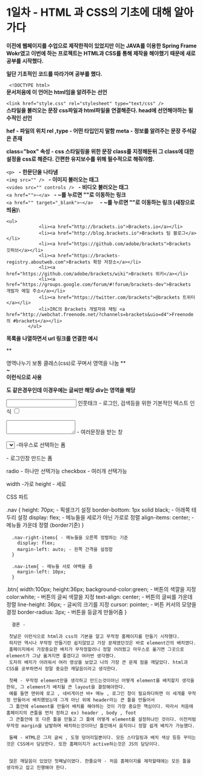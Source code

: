 # 1일차 - HTML 과 CSS의 기초에 대해 알아가다

**이전에 웹페이지를 수업으로 제작한적이 있었지만 이는 JAVA를 이용한 Spring Frame Wokr였고 이번에 하는 프로젝트는 HTML과 CSS를 통해 제작을 해야했기 때문에 새로 공부를 시작했다.**

**일단 기초적인 코드를 따라가며 공부를 했다.**

 ``` <!DOCTYPE html>``` \
**문서처음에 이 언어는 html임을 알려주는 선언**

```<link href="style.css" rel="stylesheet" type="text/css" />``` \
**스타일을 불러오는 문장 css파일과 html파일을 연결해준다. head에 선언해야하는 필수적인 선언**

**hef - 파일의 위치
rel ,type - 어떤 타입인지 말함
meta - 정보를 알려주는 문장 주석같은 존재**

**class="box" 속성 - css 스타일링을 위한 문장 class를 지정해둔뒤 그 class에 대한 설정을 css로 해준다. 간편한 유지보수를 위해 필수적으로 해줘야함.**

 ```<p> ```  **- 한문단을 나타냄**\
 ```<img src="" /> ``` **- 이미지 불러오는 태그**\
 ```<video src="" controls /> ``` **- 비디오 불러오는 태그**\
 ```<a href="">~</a> ``` **- ~를 누르면 ""로 이동하는 링크**\
 ```<a href="" target="_blank">~</a>  ``` **- ~를 누르면 ""로 이동하는 링크 (새창으로 띄움)**\
```
<ul>
            <li><a href="http://brackets.io">Brackets.io</a></li>
            <li><a href="http://blog.brackets.io">Brackets 팀 블로그</a></li>
            <li><a href="https://github.com/adobe/brackets">Brackets 깃허브</a></li>
            <li><a href="https://brackets-registry.aboutweb.com">Brackets 확장 저장소</a></li>
            <li><a href="https://github.com/adobe/brackets/wiki">Brackets 위키</a></li>
            <li><a href="https://groups.google.com/forum/#!forum/brackets-dev">Brackets 개발자 메일 주소</a></li>
            <li><a href="https://twitter.com/brackets">@brackets 트위터</a></li>
            <li>IRC의 Brackets 개발자와 채팅 <a href="http://webchat.freenode.net/?channels=brackets&uio=d4">Freenode의 #brackets</a></li>
        </ul>
 ```

**목록을 나열하면서 url 링크를 연결한 예시**


**<div> </div> 영역나누기 보통 클래스(css)로 꾸며서 영역을 나눔 **
**<div class="">~</div> 이런식으로 사용**

**<span></span>도 같은경우인데 이경우에는 글씨만 해당 div는 영역을 해당**


<input type="text" /> 인풋태크 - 로그인, 검색등을 위한 기본적인 텍스트 인식
<input type="checkbox" />

<textarea></textarea> - 여러문장을 받는 창

<select> </select> -마우스로 선택하는 폼

<form> </form> - 로그인창 만드는 폼

radio - 하나만 선택가능
checkbox - 여러개 선택가능

width -가로
height - 세로

CSS 파트

.nav {
        height: 70px; - 픽셀크기 설정
        border-bottom: 1px solid black; - 아래쪽 테두리 설정
        display: flex; - 메뉴들을 세로가 아닌 가로로 정렬
        align-items: center; - 메뉴들 가운데 정렬 (border기준)
      }

      .nav-right-items{ - 메뉴들을 오른쪽 정렬하는 기준
        display: flex;
        margin-left: auto; - 왼쪽 간격을 설정함
      }

      .nav-item{ - 메뉴들 서로 여백을 줌
        margin-left: 10px;
      }


   .btn{
            width:100px;
            height:36px;
            background-color:green; - 버튼의 색깔을 지정
            color:white;  - 버튼의 글씨 색깔을 지정
            text-align: center; - 버튼의 글씨를 가운데 정렬
            line-height: 36px; - 글씨의 크기를 지정
            cursor: pointer; - 버튼 커서의 모양을 결정
            border-radius: 3px; - 버튼을 둥글게 만들어줌
        }
        

      결론 -
      
     첫날은 이런식으로 html과 css의 기본을 알고 무작정 홈페이지를 만들기 시작했다.
     하지만 역시나 무작정 만들기란 쉽지않았고 가장 문제였던것은 바로 element간의 배치였다. 
     홈페이지에서 가장중요한 배치가 무작정할려니 정말 어려웠고 마우스로 옮기면 그곳으로 element가 그냥 옮겨지면 좋겠다고 여러번 생각했다.
     도저히 배치가 어려워서 여러 영상을 보았고 나의 가장 큰 문제 점을 깨달았다. html과 CSS를 공부하면서 정말 중요한 깨달음이라고 생각한다.
     
     첫째 - 무작정 element만을 생각하고 만드는것이아닌 어떻게 element를 배치할지 생각을 한뒤, 그 element가 배치될 큰 layout을 결정해야한다.
     예를 들면 맨위에 로고 , 네비게이션 바+ 메뉴 , 로그인 창이 필요하다하면 이 세개를 무작정 만들어서 배치했었는데 그게 아닌 위에 header라는 큰 틀을 만들어서
     그 틀안에 element를 만들어 배치를 해야하는 것이 가장 중요한 핵심이다. 따라서 처음에 홈페이지의 큰틀을 먼저 정하고 ex) header , body , foot 
     그 큰틀안에 또 다른 틀을 만들고 그 틀에 어떻게 element를 설정하냐인 것이다. 이전처럼 무작정 margin을 남발하며 배치하는것이아닌 틀안에서 움직이니 정말 쉽게 배치가 가능했다.
     
     둘째 - HTML은 그저 글씨 , 도형 덩어리일뿐이다. 모든 스타일링과 배치 색상 등등 꾸미는것은 CSS에서 담당한다. 또한 홈페이지가 active하는것은 JS의 담당이다.
     
     
     많은 깨달음이 있었던 첫째날이였다. 한줄요약 - 처음 홈페이지를 제작할때에는 모든 틀을 생각하고 잡고 진행해야 한다.
     
  
